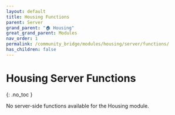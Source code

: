 ```yaml
---
layout: default
title: Housing Functions
parent: Server
grand_parent: "🏠 Housing"
great_grand_parent: Modules
nav_order: 1
permalink: /community_bridge/modules/housing/server/functions/
has_children: false
---
```


# Housing Server Functions
{: .no_toc }

No server-side functions available for the Housing module.
